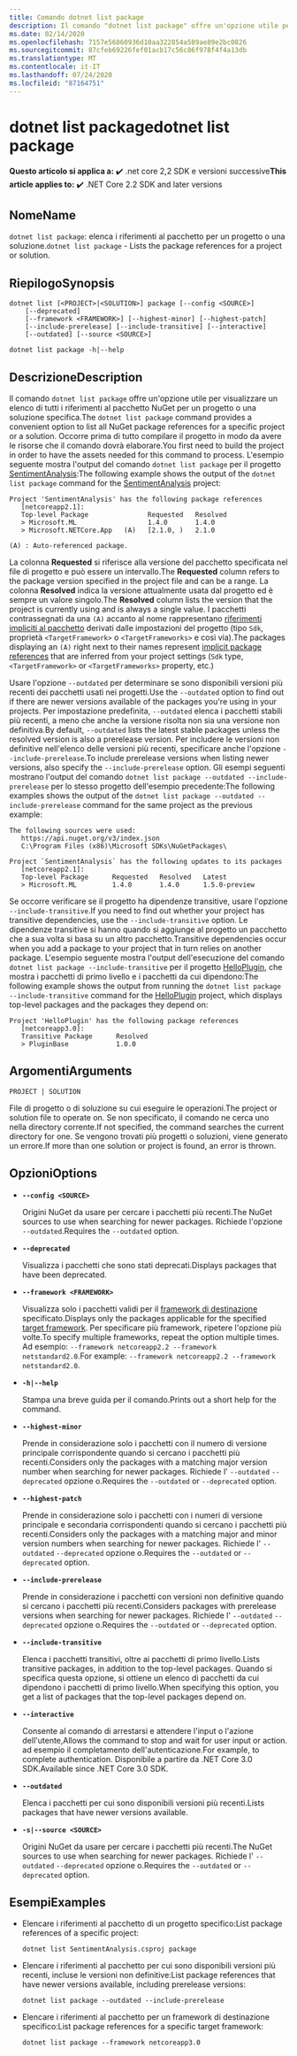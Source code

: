 ```yaml
---
title: Comando dotnet list package
description: Il comando "dotnet list package" offre un'opzione utile per visualizzare un elenco dei riferimenti al pacchetto per un progetto o una soluzione.
ms.date: 02/14/2020
ms.openlocfilehash: 7157e56860936d10aa322854a589ae89e2bc0826
ms.sourcegitcommit: 87cfeb69226fef01acb17c56c86f978f4f4a13db
ms.translationtype: MT
ms.contentlocale: it-IT
ms.lasthandoff: 07/24/2020
ms.locfileid: "87164751"
---
```

# <a name="dotnet-list-package"></a><span data-ttu-id="b00bb-103">dotnet list package</span><span class="sxs-lookup"><span data-stu-id="b00bb-103">dotnet list package</span></span>

<span data-ttu-id="b00bb-104">**Questo articolo si applica a:** ✔️ .net core 2,2 SDK e versioni successive</span><span class="sxs-lookup"><span data-stu-id="b00bb-104">**This article applies to:** ✔️ .NET Core 2.2 SDK and later versions</span></span>

## <a name="name"></a><span data-ttu-id="b00bb-105">Nome</span><span class="sxs-lookup"><span data-stu-id="b00bb-105">Name</span></span>

<span data-ttu-id="b00bb-106">`dotnet list package`: elenca i riferimenti al pacchetto per un progetto o una soluzione.</span><span class="sxs-lookup"><span data-stu-id="b00bb-106">`dotnet list package` - Lists the package references for a project or solution.</span></span>

## <a name="synopsis"></a><span data-ttu-id="b00bb-107">Riepilogo</span><span class="sxs-lookup"><span data-stu-id="b00bb-107">Synopsis</span></span>

```dotnetcli
dotnet list [<PROJECT>|<SOLUTION>] package [--config <SOURCE>]
    [--deprecated]
    [--framework <FRAMEWORK>] [--highest-minor] [--highest-patch]
    [--include-prerelease] [--include-transitive] [--interactive]
    [--outdated] [--source <SOURCE>]

dotnet list package -h|--help
```

## <a name="description"></a><span data-ttu-id="b00bb-108">Descrizione</span><span class="sxs-lookup"><span data-stu-id="b00bb-108">Description</span></span>

<span data-ttu-id="b00bb-109">Il comando `dotnet list package` offre un'opzione utile per visualizzare un elenco di tutti i riferimenti al pacchetto NuGet per un progetto o una soluzione specifica.</span><span class="sxs-lookup"><span data-stu-id="b00bb-109">The `dotnet list package` command provides a convenient option to list all NuGet package references for a specific project or a solution.</span></span> <span data-ttu-id="b00bb-110">Occorre prima di tutto compilare il progetto in modo da avere le risorse che il comando dovrà elaborare.</span><span class="sxs-lookup"><span data-stu-id="b00bb-110">You first need to build the project in order to have the assets needed for this command to process.</span></span> <span data-ttu-id="b00bb-111">L'esempio seguente mostra l'output del comando `dotnet list package` per il progetto [SentimentAnalysis](https://github.com/dotnet/samples/tree/master/machine-learning/tutorials/SentimentAnalysis):</span><span class="sxs-lookup"><span data-stu-id="b00bb-111">The following example shows the output of the `dotnet list package` command for the [SentimentAnalysis](https://github.com/dotnet/samples/tree/master/machine-learning/tutorials/SentimentAnalysis) project:</span></span>

```output
Project 'SentimentAnalysis' has the following package references
   [netcoreapp2.1]:
   Top-level Package               Requested   Resolved
   > Microsoft.ML                  1.4.0       1.4.0
   > Microsoft.NETCore.App   (A)   [2.1.0, )   2.1.0

(A) : Auto-referenced package.
```

<span data-ttu-id="b00bb-112">La colonna **Requested** si riferisce alla versione del pacchetto specificata nel file di progetto e può essere un intervallo.</span><span class="sxs-lookup"><span data-stu-id="b00bb-112">The **Requested** column refers to the package version specified in the project file and can be a range.</span></span> <span data-ttu-id="b00bb-113">La colonna **Resolved** indica la versione attualmente usata dal progetto ed è sempre un valore singolo.</span><span class="sxs-lookup"><span data-stu-id="b00bb-113">The **Resolved** column lists the version that the project is currently using and is always a single value.</span></span> <span data-ttu-id="b00bb-114">I pacchetti contrassegnati da una `(A)` accanto al nome rappresentano [riferimenti impliciti al pacchetto](csproj.md#implicit-package-references) derivati dalle impostazioni del progetto (tipo `Sdk`, proprietà `<TargetFramework>` o `<TargetFrameworks>` e così via).</span><span class="sxs-lookup"><span data-stu-id="b00bb-114">The packages displaying an `(A)` right next to their names represent [implicit package references](csproj.md#implicit-package-references) that are inferred from your project settings (`Sdk` type, `<TargetFramework>` or `<TargetFrameworks>` property, etc.)</span></span>

<span data-ttu-id="b00bb-115">Usare l'opzione `--outdated` per determinare se sono disponibili versioni più recenti dei pacchetti usati nei progetti.</span><span class="sxs-lookup"><span data-stu-id="b00bb-115">Use the `--outdated` option to find out if there are newer versions available of the packages you're using in your projects.</span></span> <span data-ttu-id="b00bb-116">Per impostazione predefinita, `--outdated` elenca i pacchetti stabili più recenti, a meno che anche la versione risolta non sia una versione non definitiva.</span><span class="sxs-lookup"><span data-stu-id="b00bb-116">By default, `--outdated` lists the latest stable packages unless the resolved version is also a prerelease version.</span></span> <span data-ttu-id="b00bb-117">Per includere le versioni non definitive nell'elenco delle versioni più recenti, specificare anche l'opzione `--include-prerelease`.</span><span class="sxs-lookup"><span data-stu-id="b00bb-117">To include prerelease versions when listing newer versions, also specify the `--include-prerelease` option.</span></span> <span data-ttu-id="b00bb-118">Gli esempi seguenti mostrano l'output del comando `dotnet list package --outdated --include-prerelease` per lo stesso progetto dell'esempio precedente:</span><span class="sxs-lookup"><span data-stu-id="b00bb-118">The following examples shows the output of the `dotnet list package --outdated --include-prerelease` command for the same project as the previous example:</span></span>

```output
The following sources were used:
   https://api.nuget.org/v3/index.json
   C:\Program Files (x86)\Microsoft SDKs\NuGetPackages\

Project `SentimentAnalysis` has the following updates to its packages
   [netcoreapp2.1]:
   Top-level Package      Requested   Resolved   Latest
   > Microsoft.ML         1.4.0       1.4.0      1.5.0-preview
```

<span data-ttu-id="b00bb-119">Se occorre verificare se il progetto ha dipendenze transitive, usare l'opzione `--include-transitive`.</span><span class="sxs-lookup"><span data-stu-id="b00bb-119">If you need to find out whether your project has transitive dependencies, use the `--include-transitive` option.</span></span> <span data-ttu-id="b00bb-120">Le dipendenze transitive si hanno quando si aggiunge al progetto un pacchetto che a sua volta si basa su un altro pacchetto.</span><span class="sxs-lookup"><span data-stu-id="b00bb-120">Transitive dependencies occur when you add a package to your project that in turn relies on another package.</span></span> <span data-ttu-id="b00bb-121">L'esempio seguente mostra l'output dell'esecuzione del comando `dotnet list package --include-transitive` per il progetto [HelloPlugin](https://github.com/dotnet/samples/tree/master/core/extensions/AppWithPlugin/HelloPlugin), che mostra i pacchetti di primo livello e i pacchetti da cui dipendono:</span><span class="sxs-lookup"><span data-stu-id="b00bb-121">The following example shows the output from running the `dotnet list package --include-transitive` command for the [HelloPlugin](https://github.com/dotnet/samples/tree/master/core/extensions/AppWithPlugin/HelloPlugin) project, which displays top-level packages and the packages they depend on:</span></span>

```output
Project 'HelloPlugin' has the following package references
   [netcoreapp3.0]:
   Transitive Package      Resolved
   > PluginBase            1.0.0
```

## <a name="arguments"></a><span data-ttu-id="b00bb-122">Argomenti</span><span class="sxs-lookup"><span data-stu-id="b00bb-122">Arguments</span></span>

`PROJECT | SOLUTION`

<span data-ttu-id="b00bb-123">File di progetto o di soluzione su cui eseguire le operazioni.</span><span class="sxs-lookup"><span data-stu-id="b00bb-123">The project or solution file to operate on.</span></span> <span data-ttu-id="b00bb-124">Se non specificato, il comando ne cerca uno nella directory corrente.</span><span class="sxs-lookup"><span data-stu-id="b00bb-124">If not specified, the command searches the current directory for one.</span></span> <span data-ttu-id="b00bb-125">Se vengono trovati più progetti o soluzioni, viene generato un errore.</span><span class="sxs-lookup"><span data-stu-id="b00bb-125">If more than one solution or project is found, an error is thrown.</span></span>

## <a name="options"></a><span data-ttu-id="b00bb-126">Opzioni</span><span class="sxs-lookup"><span data-stu-id="b00bb-126">Options</span></span>

- **`--config <SOURCE>`**

  <span data-ttu-id="b00bb-127">Origini NuGet da usare per cercare i pacchetti più recenti.</span><span class="sxs-lookup"><span data-stu-id="b00bb-127">The NuGet sources to use when searching for newer packages.</span></span> <span data-ttu-id="b00bb-128">Richiede l'opzione `--outdated`.</span><span class="sxs-lookup"><span data-stu-id="b00bb-128">Requires the `--outdated` option.</span></span>

- **`--deprecated`**

  <span data-ttu-id="b00bb-129">Visualizza i pacchetti che sono stati deprecati.</span><span class="sxs-lookup"><span data-stu-id="b00bb-129">Displays packages that have been deprecated.</span></span>

- **`--framework <FRAMEWORK>`**

  <span data-ttu-id="b00bb-130">Visualizza solo i pacchetti validi per il [framework di destinazione](../../standard/frameworks.md) specificato.</span><span class="sxs-lookup"><span data-stu-id="b00bb-130">Displays only the packages applicable for the specified [target framework](../../standard/frameworks.md).</span></span> <span data-ttu-id="b00bb-131">Per specificare più framework, ripetere l'opzione più volte.</span><span class="sxs-lookup"><span data-stu-id="b00bb-131">To specify multiple frameworks, repeat the option multiple times.</span></span> <span data-ttu-id="b00bb-132">Ad esempio: `--framework netcoreapp2.2 --framework netstandard2.0`.</span><span class="sxs-lookup"><span data-stu-id="b00bb-132">For example: `--framework netcoreapp2.2 --framework netstandard2.0`.</span></span>

- **`-h|--help`**

  <span data-ttu-id="b00bb-133">Stampa una breve guida per il comando.</span><span class="sxs-lookup"><span data-stu-id="b00bb-133">Prints out a short help for the command.</span></span>

- **`--highest-minor`**

  <span data-ttu-id="b00bb-134">Prende in considerazione solo i pacchetti con il numero di versione principale corrispondente quando si cercano i pacchetti più recenti.</span><span class="sxs-lookup"><span data-stu-id="b00bb-134">Considers only the packages with a matching major version number when searching for newer packages.</span></span> <span data-ttu-id="b00bb-135">Richiede l' `--outdated` `--deprecated` opzione o.</span><span class="sxs-lookup"><span data-stu-id="b00bb-135">Requires the `--outdated` or `--deprecated` option.</span></span>

- **`--highest-patch`**

  <span data-ttu-id="b00bb-136">Prende in considerazione solo i pacchetti con i numeri di versione principale e secondaria corrispondenti quando si cercano i pacchetti più recenti.</span><span class="sxs-lookup"><span data-stu-id="b00bb-136">Considers only the packages with a matching major and minor version numbers when searching for newer packages.</span></span> <span data-ttu-id="b00bb-137">Richiede l' `--outdated` `--deprecated` opzione o.</span><span class="sxs-lookup"><span data-stu-id="b00bb-137">Requires the `--outdated` or `--deprecated` option.</span></span>

- **`--include-prerelease`**

  <span data-ttu-id="b00bb-138">Prende in considerazione i pacchetti con versioni non definitive quando si cercano i pacchetti più recenti.</span><span class="sxs-lookup"><span data-stu-id="b00bb-138">Considers packages with prerelease versions when searching for newer packages.</span></span> <span data-ttu-id="b00bb-139">Richiede l' `--outdated` `--deprecated` opzione o.</span><span class="sxs-lookup"><span data-stu-id="b00bb-139">Requires the `--outdated` or `--deprecated` option.</span></span>

- **`--include-transitive`**

  <span data-ttu-id="b00bb-140">Elenca i pacchetti transitivi, oltre ai pacchetti di primo livello.</span><span class="sxs-lookup"><span data-stu-id="b00bb-140">Lists transitive packages, in addition to the top-level packages.</span></span> <span data-ttu-id="b00bb-141">Quando si specifica questa opzione, si ottiene un elenco di pacchetti da cui dipendono i pacchetti di primo livello.</span><span class="sxs-lookup"><span data-stu-id="b00bb-141">When specifying this option, you get a list of packages that the top-level packages depend on.</span></span>

- **`--interactive`**

  <span data-ttu-id="b00bb-142">Consente al comando di arrestarsi e attendere l'input o l'azione dell'utente,</span><span class="sxs-lookup"><span data-stu-id="b00bb-142">Allows the command to stop and wait for user input or action.</span></span> <span data-ttu-id="b00bb-143">ad esempio il completamento dell'autenticazione.</span><span class="sxs-lookup"><span data-stu-id="b00bb-143">For example, to complete authentication.</span></span> <span data-ttu-id="b00bb-144">Disponibile a partire da .NET Core 3.0 SDK.</span><span class="sxs-lookup"><span data-stu-id="b00bb-144">Available since .NET Core 3.0 SDK.</span></span>

- **`--outdated`**

  <span data-ttu-id="b00bb-145">Elenca i pacchetti per cui sono disponibili versioni più recenti.</span><span class="sxs-lookup"><span data-stu-id="b00bb-145">Lists packages that have newer versions available.</span></span>

- **`-s|--source <SOURCE>`**

  <span data-ttu-id="b00bb-146">Origini NuGet da usare per cercare i pacchetti più recenti.</span><span class="sxs-lookup"><span data-stu-id="b00bb-146">The NuGet sources to use when searching for newer packages.</span></span> <span data-ttu-id="b00bb-147">Richiede l' `--outdated` `--deprecated` opzione o.</span><span class="sxs-lookup"><span data-stu-id="b00bb-147">Requires the `--outdated` or `--deprecated` option.</span></span>

## <a name="examples"></a><span data-ttu-id="b00bb-148">Esempi</span><span class="sxs-lookup"><span data-stu-id="b00bb-148">Examples</span></span>

- <span data-ttu-id="b00bb-149">Elencare i riferimenti al pacchetto di un progetto specifico:</span><span class="sxs-lookup"><span data-stu-id="b00bb-149">List package references of a specific project:</span></span>

  ```dotnetcli
  dotnet list SentimentAnalysis.csproj package
  ```

- <span data-ttu-id="b00bb-150">Elencare i riferimenti al pacchetto per cui sono disponibili versioni più recenti, incluse le versioni non definitive:</span><span class="sxs-lookup"><span data-stu-id="b00bb-150">List package references that have newer versions available, including prerelease versions:</span></span>

  ```dotnetcli
  dotnet list package --outdated --include-prerelease
  ```

- <span data-ttu-id="b00bb-151">Elencare i riferimenti al pacchetto per un framework di destinazione specifico:</span><span class="sxs-lookup"><span data-stu-id="b00bb-151">List package references for a specific target framework:</span></span>

  ```dotnetcli
  dotnet list package --framework netcoreapp3.0
  ```
